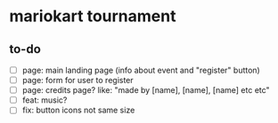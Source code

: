 # mariokart tournament

## to-do

- [ ] page: main landing page (info about event and "register" button)
- [ ] page: form for user to register
- [ ] page: credits page? like: "made by [name], [name], [name] etc etc"
- [ ] feat: music?
- [ ] fix: button icons not same size
